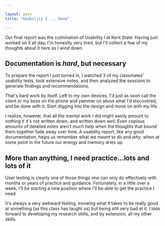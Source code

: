 ```yaml
---

layout: post
title: "Usability I ... Done"

---
```


Our final report was the culmination of Usability I at Kent State. Having just worked on it all day, I'm honestly very tired, but I'll collect a few of my thoughts about it here as I wind down.

## Documentation is *hard*, but necessary

To prepare the report I just turned in, I watched 3 of my classmates' usability tests, took extensive notes, and then analyzed the sessions to generate findings and recommendations.

That's hard work by itself. Left to my own devices, I'd just as soon call the client or my boss on the phone and yammer on about what I'd discovered, and be done with it. Start digging into the design and move on with my life.

I realize, however, that all the mental work I did might easily amount to nothing if it's not written down, and written down *well*. Even copious amounts of detailed notes aren't much help when the thoughts that bound them together fade away over time. A usability report, like any good documentation, helps us remember what we *meant* to do and *why*, when at some point in the future our energy and memory dries up.

## More than anything, I need practice...lots and lots of it

User testing is clearly one of those things one can only do effectively with months or years of practice and guidance. Fortunately, in a little over a week, I'll be starting a new position where I'll be able to get the practice I need.

It's always a very awkward feeling, knowing what it takes to be really good at something (as this class has taught us) but being still very bad at it. I look forward to developing my research skills, and by extension, all my other skills.